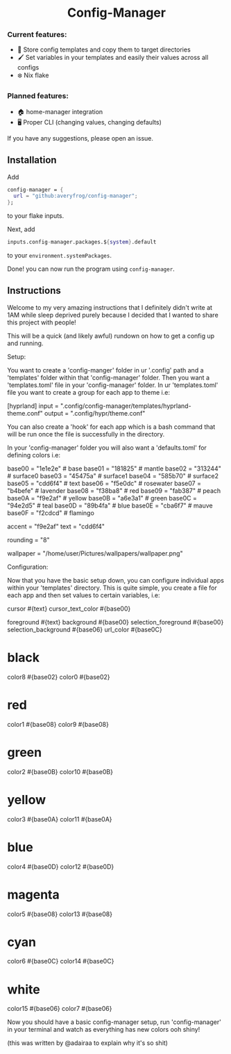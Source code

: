 <h1 align="center">Config-Manager</h1>



### Current features:
- 📎 Store config templates and copy them to target directories
- 🖌️ Set variables in your templates and easily their values across all configs
- ❄️ Nix flake

### Planned features:
- 🏠 home-manager integration
- 🖥️ Proper CLI (changing values, changing defaults)

If you have any suggestions, please open an issue.

## Installation
Add 
```nix
config-manager = {
  url = "github:averyfrog/config-manager";
};
```
to your flake inputs.

Next, add
```nix
inputs.config-manager.packages.${system}.default
```
to your `environment.systemPackages`.

Done! you can now run the program using `config-manager`.

## Instructions   

Welcome to my very amazing instructions that I definitely didn't write at 1AM while sleep deprived purely because I decided that I wanted to share this project with people!

This will be a quick (and likely awful) rundown on how to get a config up and running.

Setup:

You want to create a 'config-manger' folder in ur '.config' path and a 'templates' folder within that 'config-manager' folder. Then you want a 'templates.toml' file in your 'config-manager' folder. In ur 'templates.toml' file you want to create a group for each app to theme i.e:

[hyprland]
input = ".config/config-manager/templates/hyprland-theme.conf"
output = ".config/hypr/theme.conf"

You can also create a 'hook' for each app which is a bash command that will be run once the file is successfully in the directory.

In your 'config-manager' folder you will also want a 'defaults.toml' for defining colors i.e:

base00 = "1e1e2e" # base
base01 = "181825" # mantle
base02 = "313244" # surface0
base03 = "45475a" # surface1
base04 = "585b70" # surface2
base05 = "cdd6f4" # text
base06 = "f5e0dc" # rosewater
base07 = "b4befe" # lavender
base08 = "f38ba8" # red
base09 = "fab387" # peach
base0A = "f9e2af" # yellow
base0B = "a6e3a1" # green
base0C = "94e2d5" # teal
base0D = "89b4fa" # blue
base0E = "cba6f7" # mauve
base0F = "f2cdcd" # flamingo

accent = "f9e2af"
text = "cdd6f4"

rounding = "8"

wallpaper = "/home/user/Pictures/wallpapers/wallpaper.png"

Configuration:
   
Now that you have the basic setup down, you can configure individual apps within your 'templates' directory. This is quite simple, you create a file for each app and then set values to certain variables, i.e:

cursor #{text}
cursor_text_color #{base00}

foreground            #{text}
background            #{base00}
selection_foreground  #{base00}
selection_background  #{base06}
url_color             #{base0C}

# black
color8   #{base02}
color0   #{base02}

# red
color1   #{base08}
color9   #{base08}

# green
color2   #{base0B}
color10  #{base0B}

# yellow
color3   #{base0A}
color11  #{base0A}

# blue
color4  #{base0D}
color12 #{base0D}

# magenta
color5   #{base08}
color13  #{base08}

# cyan
color6   #{base0C}
color14  #{base0C}

# white
color15  #{base06}
color7   #{base06}

Now you should have a basic config-manager setup, run 'config-manager' in your terminal and watch as everything has new colors ooh shiny! 

(this was written by @adairaa to explain why it's so shit) 
